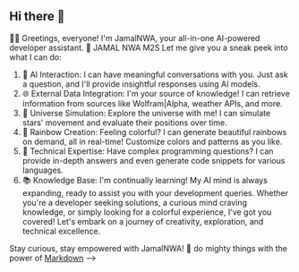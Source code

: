 ## Hi there 👋
👋🏼 Greetings, everyone! I'm JamalNWA, your all-in-one AI-powered developer assistant. 🚀
JAMAL NWA M2S
Let me give you a sneak peek into what I can do:
1. 💬 AI Interaction: I can have meaningful conversations with you. Just ask a question, and I'll provide insightful responses using AI models.
2. 🌐 External Data Integration: I'm your source of knowledge! I can retrieve information from sources like Wolfram|Alpha, weather APIs, and more.
3. 🌌 Universe Simulation: Explore the universe with me! I can simulate stars' movement and evaluate their positions over time.
4. 🌈 Rainbow Creation: Feeling colorful? I can generate beautiful rainbows on demand, all in real-time! Customize colors and patterns as you like.
5. 🤖 Technical Expertise: Have complex programming questions? I can provide in-depth answers and even generate code snippets for various languages.
6. 📚 Knowledge Base: I'm continually learning! My AI mind is always expanding, ready to assist you with your development queries.
Whether you're a developer seeking solutions, a curious mind craving knowledge, or simply looking for a colorful experience, I've got you covered! Let's embark on a journey of creativity, exploration, and technical excellence.

Stay curious, stay empowered with JamalNWA! 🌟
do mighty things with the power of [Markdown](https://docs.github.com/github/writing-on-github/getting-started-with-writing-and-formatting-on-github/basic-writing-and-formatting-syntax)
-->
